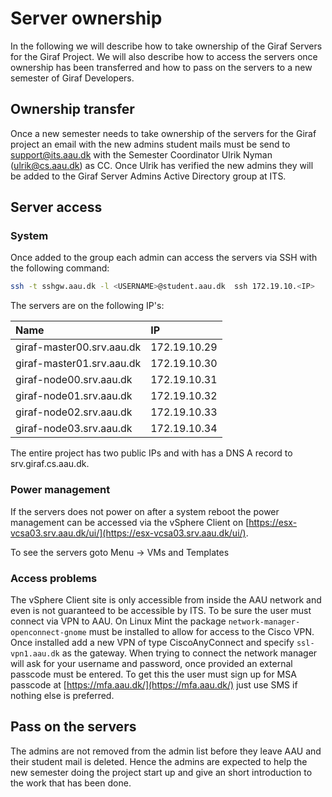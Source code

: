 # Server ownership

In the following we will describe how to take ownership of the Giraf Servers for
the Giraf Project. We will also describe how to access the servers once ownership
has been transferred and how to pass on the servers to a new semester of Giraf Developers.

## Ownership transfer

Once a new semester needs to take ownership of the servers for the Giraf project
an email with the new admins student mails must be send to [support@its.aau.dk](mailto:support@its.aau.dk)
with the Semester Coordinator Ulrik Nyman ([ulrik@cs.aau.dk](mailto:ulrik@cs.aau.dk))
as CC. Once Ulrik has verified the new admins they will be added to the Giraf Server
Admins Active Directory group at ITS.

## Server access

### System

Once added to the group each admin can access the servers via SSH with the following
command:

```bash
ssh -t sshgw.aau.dk -l <USERNAME>@student.aau.dk  ssh 172.19.10.<IP>
```

The servers are on the following IP's:

|Name | IP |
|:----|:---|
| giraf-master00.srv.aau.dk | 172.19.10.29 |
| giraf-master01.srv.aau.dk | 172.19.10.30 |
| giraf-node00.srv.aau.dk   | 172.19.10.31 |
| giraf-node01.srv.aau.dk   | 172.19.10.32 |
| giraf-node02.srv.aau.dk   | 172.19.10.33 |
| giraf-node03.srv.aau.dk   | 172.19.10.34 |

The entire project has two public IPs and with has a DNS A record to srv.giraf.cs.aau.dk.

### Power management

If the servers does not power on after a system reboot the power management can
be accessed via the vSphere Client on [https://esx-vcsa03.srv.aau.dk/ui/](https://esx-vcsa03.srv.aau.dk/ui/).

To see the servers goto Menu -> VMs and Templates

### Access problems

The vSphere Client site is only accessible from inside the AAU network and even
is not guaranteed to be accessible by ITS. To be sure the user must connect via
VPN to AAU. On Linux Mint the package ``network-manager-openconnect-gnome`` must
be installed to allow for access to the Cisco VPN. Once installed add a new VPN
of type CiscoAnyConnect and specify ``ssl-vpn1.aau.dk`` as the gateway. When trying
to connect the network manager will ask for your username and password, once provided
an external passcode must be entered. To get this the user must sign up for MSA
passcode at [https://mfa.aau.dk/](https://mfa.aau.dk/) just use SMS if nothing else
is preferred.

## Pass on the servers

The admins are not removed from the admin list before they leave AAU and their
student mail is deleted. Hence the admins are expected to help the new semester
doing the project start up and give an short introduction to the work that has been
done.
